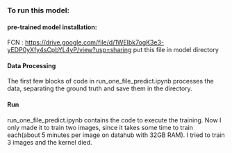 ### To run this model:

#### pre-trained model installation:
FCN : https://drive.google.com/file/d/1WElbk7ogK3e3-yEDP0yXfy4sCpbYL4yP/view?usp=sharing
put this file in model directory


#### Data Processing
The first few blocks of code in run_one_file_predict.ipynb processes the data, separating the ground truth and save them in the directory. 

#### Run
run_one_file_predict.ipynb contains the code to execute the training. Now I only made it to train two images, since it takes some time to train each(about 5 minutes per image on datahub with 32GB RAM). I tried to train 3 images and the kernel died. 

    
